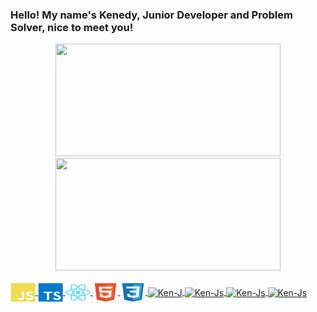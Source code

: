 ### Hello! My name's Kenedy, Junior Developer and Problem Solver, nice to meet you!
<div align="center">
  <a href="https://github.com/KenedyLima">
  <img height="180em" width="360em" src="https://github-readme-stats.vercel.app/api?username=KenedyLima&show_icons=true&theme=dracula&include_all_commits=true&count_private=true"/>
  <img height="180em" width="360em" src="https://github-readme-stats.vercel.app/api/top-langs/?username=KenedyLima&layout=compact&langs_count=7&theme=dracula"/>
</div>
<div style="display: inline_block"><br>
  <img align="center" alt="Ken-Js" height="30" width="40" src="https://raw.githubusercontent.com/devicons/devicon/master/icons/javascript/javascript-plain.svg">
  
  <img align="center" alt="Ken-Ts" height="30" width="40" src="https://raw.githubusercontent.com/devicons/devicon/master/icons/typescript/typescript-plain.svg">
  <img align="center" alt="Ken-React" height="30" width="40" src="https://raw.githubusercontent.com/devicons/devicon/master/icons/react/react-original.svg">
  <img align="center" alt="Ken-HTML" height="30" width="40" src="https://raw.githubusercontent.com/devicons/devicon/master/icons/html5/html5-original.svg">
  <img align="center" alt="Ken-CSS" height="30" width="40" src="https://raw.githubusercontent.com/devicons/devicon/master/icons/css3/css3-original.svg">
  <img align="center" alt="Ken-J" height="30" width="40" src="https://cdn.jsdelivr.net/gh/devicons/devicon/icons/java/java-original.svg">
  <img align="center" alt="Ken-Js" height="30" width="40" src="https://cdn.jsdelivr.net/gh/devicons/devicon/icons/spring/spring-original.svg">   
  <img align="center" alt="Ken-Js" height="30" width="40" src="https://cdn.jsdelivr.net/gh/devicons/devicon/icons/mysql/mysql-original.svg">
  <img align="center" alt="Ken-Js" height="30" width="40" src="https://cdn.jsdelivr.net/gh/devicons/devicon/icons/firebase/firebase-plain.svg">
</div>
  
  ##
 
